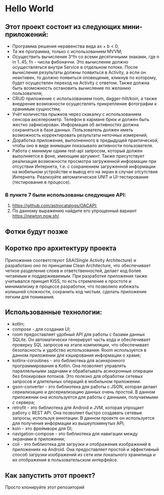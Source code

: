 # Hello World

## Этот проект состоит из следующих мини-приложений:
- Программа решения неравенства вида ax + b < 0;
- Та же программа, только с использованием MVVM;
- Осуществить вычисление 3^fn со всеми десятичными знаками, где n in 1..45, fn - числа фибоначчи. Это вычисление должно осуществляться внутри Service в отдельном потоке. После вычисления результаты должны появиться в Activity, а если он неактивен, то должно появиться оповещение, кликнув по которому, будет осуществлен переход на Activity с ответом. Также должна быть возможность остановить вычисление по желанию пользователя;
- CRUD приложение с использованием room, dagger-hilt/koin, а также внедрение возможности осуществлять прикрепление фотографии к хранимым сущностям;
- Учёт количества прыжков через скакалку с использованием сенсора акселерометр. Телефон в кармане брюк и должен быть жестко зафиксирован. Информация об активностях должна сохраняться в базе данных. Пользователь должен иметь возможность корректировать результаты неточных измерений;
- Доработка приложения, выполненного в предыдущей практической, чтобы оно в виде анимации показывало активности пользователя.
- Работа с минимум одним rest-api запросом, который должен выполняется в фоне, имеющим аргумент. Также присутствует реализация возможности просмотра загруженной информации при отсуствии Интернета, т.е. с сохранением загруженной информации на мобильном устройстве и вывод его на экран в случае отсутствия Интернета. Реализуйте автоматическое UNIT и UI-тестирование (тестирование в процессе).

### В пункте 7 были использованы следующие API:
1. https://github.com/astrocatalogs/OACAPI;
2. По данному выражению найдите его упрощенный вариант https://newton.now.sh/.

## Фотки будут позже

## Коротко про архитектуру проекта
Приложение соответствуют SAA(Single Activity Architecture) и разработано оно по принципам Clean Architecture, что обеспечивает четкое разделение слоев и ответственностей, делает код более читаемым и поддерживаемым. При разработке приложения также учитывался принцип KISS, то есть стремление к простоте и минимализму в процессе разработки, что позволило избежать излишней сложности, сохранить код чистым, сделать приложение легким для понимания.

Использованные технологии:
-
- kotlin;
- compose - для создания UI;
- room предоставляет удобный API для работы с базами данных SQLite. Он автоматически генерирует часть кода и обеспечивает проверку SQL запросов на этапе компиляции, что обеспечивает безопасность и удобство использования. Room используется в данном приложении для кэширования информации о храме;
- kotlinx-coroutines - это библиотека для асинхронного программирования в Kotlin. Она позволяет управлять параллельными задачами и обрабатывать асинхронные операции без блокировки потоков. Это полезно для обработки сетевых запросов и длительных операций в мобильном приложении.
- gson-converter - это библиотека для работы с JSON, которая делает сериализацию и десериализацию данных очень простой. В данном приложении она используется для работы с данными, получаемыми с сервера;
- retrofit - это библиотека для Android и JVM, которая упрощает работу с REST API. Она позволяет быстро создавать сетевые запросы, используя аннотации. В данном проекте он используется для получения информации из вышеупомянутых API;
- koin - это фреймворк для DI;
- navigation-compose - это библиотека для навигации между экранами в приложении;
- coil - это библиотека для загрузки и отображения изображений в приложениях на Android. Она предоставляет простой и эффективный способ загрузки изображений из сети или локального хранилища и их отображения в пользовательском интерфейсе.

## Как запустить этот проект?
Просто клонируйте этот репозиторий
